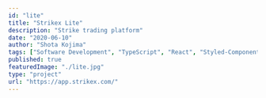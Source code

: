 ```yaml
---
id: "lite"
title: "Strikex Lite"
description: "Strike trading platform"
date: "2020-06-10"
author: "Shota Kojima"
tags: ["Software Development", "TypeScript", "React", "Styled-Components"]
published: true
featuredImage: "./lite.jpg"
type: "project"
url: "https://app.strikex.com/"
---
```


